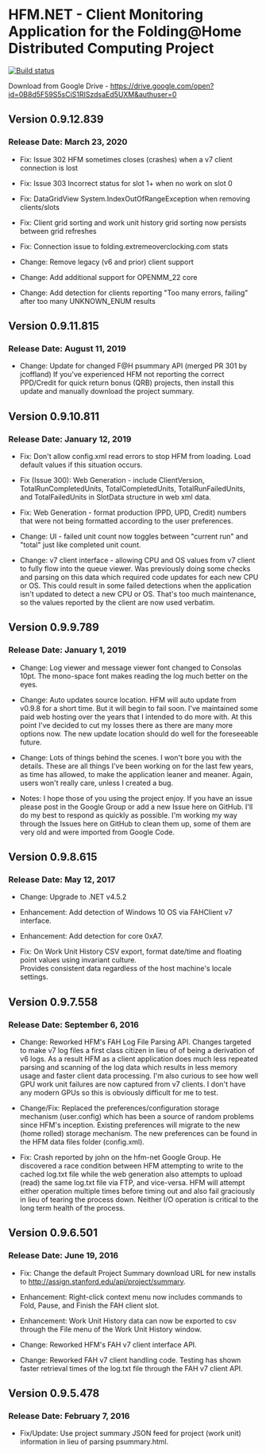 # HFM.NET - Client Monitoring Application for the Folding@Home Distributed Computing Project

[![Build status](https://harlam357.visualstudio.com/hfm-net/_apis/build/status/hfm-net%20(master))](https://harlam357.visualstudio.com/hfm-net/_build/latest?definitionId=0)

Download from Google Drive - https://drive.google.com/open?id=0B8d5F59S5sCiS1RISzdsaEd5UXM&authuser=0

## Version 0.9.12.839

### Release Date: March 23, 2020

* Fix: Issue 302 HFM sometimes closes (crashes) when a v7 client connection is lost
* Fix: Issue 303 Incorrect status for slot 1+ when no work on slot 0
* Fix: DataGridView System.IndexOutOfRangeException when removing clients/slots
* Fix: Client grid sorting and work unit history grid sorting now persists between grid refreshes
* Fix: Connection issue to folding.extremeoverclocking.com stats

* Change: Remove legacy (v6 and prior) client support
* Change: Add additional support for OPENMM_22 core
* Change: Add detection for clients reporting "Too many errors, failing" after too many UNKNOWN_ENUM results


## Version 0.9.11.815

### Release Date: August 11, 2019

* Change: Update for changed F@H psummary API (merged PR 301 by jcoffland)
          If you've experienced HFM not reporting the correct PPD/Credit for quick return bonus (QRB) projects, then install this update and manually download the project summary.


## Version 0.9.10.811

### Release Date: January 12, 2019

* Fix: Don't allow config.xml read errors to stop HFM from loading.  Load default values if this situation occurs.
* Fix (Issue 300): Web Generation - include ClientVersion, TotalRunCompletedUnits, TotalCompletedUnits, TotalRunFailedUnits, and TotalFailedUnits in SlotData structure in web xml data.
* Fix: Web Generation - format production (PPD, UPD, Credit) numbers that were not being formatted according to the user preferences.

* Change: UI - failed unit count now toggles between "current run" and "total" just like completed unit count.
* Change: v7 client interface - allowing CPU and OS values from v7 client to fully flow into the queue viewer.
          Was previously doing some checks and parsing on this data which required code updates for each new
          CPU or OS.  This could result in some failed detections when the application isn't updated to detect
          a new CPU or OS.  That's too much maintenance, so the values reported by the client are now used verbatim.


## Version 0.9.9.789

### Release Date: January 1, 2019

* Change: Log viewer and message viewer font changed to Consolas 10pt.  The mono-space font makes reading the log much better on the eyes.
* Change: Auto updates source location.  HFM will auto update from v0.9.8 for a short time.  But it will begin to fail soon.
          I've maintained some paid web hosting over the years that I intended to do more with.  At this point I've decided to cut 
		  my losses there as there are many more options now.  The new update location should do well for the foreseeable future.
* Change: Lots of things behind the scenes.  I won't bore you with the details.  These are all things I've been working on for the last few
          years, as time has allowed, to make the application leaner and meaner.  Again, users won't really care, unless I created a bug.

* Notes: I hope those of you using the project enjoy.  If you have an issue please post in the Google Group or add a new Issue here on GitHub.
         I'll do my best to respond as quickly as possible.  I'm working my way through the Issues here on GitHub to clean them up, some of 
		 them are very old and were imported from Google Code.


## Version 0.9.8.615

### Release Date: May 12, 2017

* Change: Upgrade to .NET v4.5.2

* Enhancement: Add detection of Windows 10 OS via FAHClient v7 interface.
* Enhancement: Add detection for core 0xA7.

* Fix: On Work Unit History CSV export, format date/time and floating point values using invariant culture.  
       Provides consistent data regardless of the host machine's locale settings.


## Version 0.9.7.558

### Release Date: September 6, 2016

* Change: Reworked HFM's FAH Log File Parsing API.  Changes targeted to make v7 log files a first class citizen in lieu of of being a derivation of v6 logs.
          As a result HFM as a client application does much less repeated parsing and scanning of the log data which results in less memory usage and faster client data processing.
          I'm also curious to see how well GPU work unit failures are now captured from v7 clients.  I don't have any modern GPUs so this is obviously difficult for me to test.

* Change/Fix: Replaced the preferences/configuration storage mechanism (user.config) which has been a source of random problems since HFM's inception.
              Existing preferences will migrate to the new (home rolled) storage mechanism.  The new preferences can be found in the HFM data files folder (config.xml).

* Fix: Crash reported by john on the hfm-net Google Group.  He discovered a race condition between HFM attempting to write to the cached log.txt file while the web
       generation also attempts to upload (read) the same log.txt file via FTP, and vice-versa.  HFM will attempt either operation multiple times before timing out and 
       also fail graciously in lieu of tearing the process down.  Neither I/O operation is critical to the long term health of the process.


## Version 0.9.6.501

### Release Date: June 19, 2016

* Fix: Change the default Project Summary download URL for new installs to http://assign.stanford.edu/api/project/summary.

* Enhancement: Right-click context menu now includes commands to Fold, Pause, and Finish the FAH client slot.
* Enhancement: Work Unit History data can now be exported to csv through the File menu of the Work Unit History window.

* Change: Reworked HFM's FAH v7 client interface API.
* Change: Reworked FAH v7 client handling code.  Testing has shown faster retrieval times of the log.txt file through the FAH v7 client API.


## Version 0.9.5.478

### Release Date: February 7, 2016

* Fix/Update: Use project summary JSON feed for project (work unit) information in lieu of parsing psummary.html.

